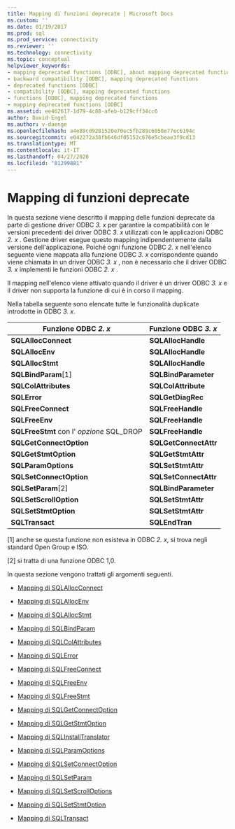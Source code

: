```yaml
---
title: Mapping di funzioni deprecate | Microsoft Docs
ms.custom: ''
ms.date: 01/19/2017
ms.prod: sql
ms.prod_service: connectivity
ms.reviewer: ''
ms.technology: connectivity
ms.topic: conceptual
helpviewer_keywords:
- mapping deprecated functions [ODBC], about mapping deprecated functions
- backward compatibility [ODBC], mapping deprecated functions
- deprecated functions [ODBC]
- compatibility [ODBC], mapping deprecated functions
- functions [ODBC], mapping deprecated functions
- mapping deprecated functions [ODBC]
ms.assetid: ee462617-1d79-4c88-afeb-b129cff34cc6
author: David-Engel
ms.author: v-daenge
ms.openlocfilehash: a4e89cd9281520e70ec5fb289c6050e77ec6194c
ms.sourcegitcommit: e042272a38fb646df05152c676e5cbeae3f9cd13
ms.translationtype: MT
ms.contentlocale: it-IT
ms.lasthandoff: 04/27/2020
ms.locfileid: "81299881"
---
```

# <a name="mapping-deprecated-functions"></a>Mapping di funzioni deprecate
In questa sezione viene descritto il mapping delle funzioni deprecate da parte di gestione driver ODBC *3. x* per garantire la compatibilità con le versioni precedenti dei driver ODBC *3. x* utilizzati con le applicazioni ODBC *2. x* . Gestione driver esegue questo mapping indipendentemente dalla versione dell'applicazione. Poiché ogni funzione ODBC *2. x* nell'elenco seguente viene mappata alla funzione ODBC *3. x* corrispondente quando viene chiamata in un driver ODBC *3. x* , non è necessario che il driver ODBC *3. x* implementi le funzioni ODBC *2. x* .  
  
 Il mapping nell'elenco viene attivato quando il driver è un driver ODBC *3. x* e il driver non supporta la funzione di cui è in corso il mapping.  
  
 Nella tabella seguente sono elencate tutte le funzionalità duplicate introdotte in ODBC *3. x*.  
  
|Funzione ODBC *2. x*|Funzione ODBC *3. x*|  
|-------------------------|-------------------------|  
|**SQLAllocConnect**|**SQLAllocHandle**|  
|**SQLAllocEnv**|**SQLAllocHandle**|  
|**SQLAllocStmt**|**SQLAllocHandle**|  
|**SQLBindParam**[1]|**SQLBindParameter**|  
|**SQLColAttributes**|**SQLColAttribute**|  
|**SQLError**|**SQLGetDiagRec**|  
|**SQLFreeConnect**|**SQLFreeHandle**|  
|**SQLFreeEnv**|**SQLFreeHandle**|  
|**SQLFreeStmt** con l' *opzione* SQL_DROP|**SQLFreeHandle**|  
|**SQLGetConnectOption**|**SQLGetConnectAttr**|  
|**SQLGetStmtOption**|**SQLGetStmtAttr**|  
|**SQLParamOptions**|**SQLSetStmtAttr**|  
|**SQLSetConnectOption**|**SQLSetConnectAttr**|  
|**SQLSetParam**[2]|**SQLBindParameter**|  
|**SQLSetScrollOption**|**SQLSetStmtAttr**|  
|**SQLSetStmtOption**|**SQLSetStmtAttr**|  
|**SQLTransact**|**SQLEndTran**|  
  
 [1] anche se questa funzione non esisteva in ODBC *2. x*, si trova negli standard Open Group e ISO.  
  
 [2] si tratta di una funzione ODBC 1,0.  
  
 In questa sezione vengono trattati gli argomenti seguenti.  
  
-   [Mapping di SQLAllocConnect](../../../odbc/reference/appendixes/sqlallocconnect-mapping.md)  
  
-   [Mapping di SQLAllocEnv](../../../odbc/reference/appendixes/sqlallocenv-mapping.md)  
  
-   [Mapping di SQLAllocStmt](../../../odbc/reference/appendixes/sqlallocstmt-mapping.md)  
  
-   [Mapping di SQLBindParam](../../../odbc/reference/appendixes/sqlbindparam-mapping.md)  
  
-   [Mapping di SQLColAttributes](../../../odbc/reference/appendixes/sqlcolattributes-mapping.md)  
  
-   [Mapping di SQLError](../../../odbc/reference/appendixes/sqlerror-mapping.md)  
  
-   [Mapping di SQLFreeConnect](../../../odbc/reference/appendixes/sqlfreeconnect-mapping.md)  
  
-   [Mapping di SQLFreeEnv](../../../odbc/reference/appendixes/sqlfreeenv-mapping.md)  
  
-   [Mapping di SQLFreeStmt](../../../odbc/reference/appendixes/sqlfreestmt-mapping.md)  
  
-   [Mapping di SQLGetConnectOption](../../../odbc/reference/appendixes/sqlgetconnectoption-mapping.md)  
  
-   [Mapping di SQLGetStmtOption](../../../odbc/reference/appendixes/sqlgetstmtoption-mapping.md)  
  
-   [Mapping di SQLInstallTranslator](../../../odbc/reference/appendixes/sqlinstalltranslator-mapping.md)  
  
-   [Mapping di SQLParamOptions](../../../odbc/reference/appendixes/sqlparamoptions-mapping.md)  
  
-   [Mapping di SQLSetConnectOption](../../../odbc/reference/appendixes/sqlsetconnectoption-mapping.md)  
  
-   [Mapping di SQLSetParam](../../../odbc/reference/appendixes/sqlsetparam-mapping.md)  
  
-   [Mapping di SQLSetScrollOptions](../../../odbc/reference/appendixes/sqlsetscrolloptions-mapping.md)  
  
-   [Mapping di SQLSetStmtOption](../../../odbc/reference/appendixes/sqlsetstmtoption-mapping.md)  
  
-   [Mapping di SQLTransact](../../../odbc/reference/appendixes/sqltransact-mapping.md)
